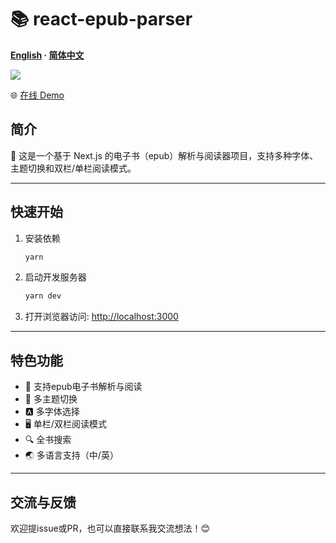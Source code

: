 # 📚 react-epub-parser

**[English](./README.md) · [简体中文](./README_ZH.md)**


![](https://jhao413.oss-cn-beijing.aliyuncs.com/20250720213535.png)

🌐 [在线 Demo](https://react-epub-parser.vercel.app/)

## 简介

🌟 这是一个基于 Next.js 的电子书（epub）解析与阅读器项目，支持多种字体、主题切换和双栏/单栏阅读模式。

---

## 快速开始

1. 安装依赖
   ```bash
   yarn
   ```

2. 启动开发服务器
   ```bash
   yarn dev
   ```

3. 打开浏览器访问:
   [http://localhost:3000](http://localhost:3000)

---

## 特色功能

- 📖 支持epub电子书解析与阅读
- 🎨 多主题切换
- 🅰️ 多字体选择
- 🖥️ 单栏/双栏阅读模式
- 🔍 全书搜索
- 🌏 多语言支持（中/英）

---

## 交流与反馈

欢迎提issue或PR，也可以直接联系我交流想法！😊
